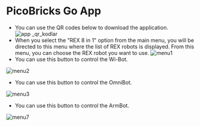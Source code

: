 # PicoBricks Go App

* You can use the QR codes below to download the application.
![app _qr_kodlar](https://github.com/user-attachments/assets/a3e46b73-1338-4d95-b831-74ee94b503fc)
* When you select the "REX 8 in 1" option from the main menu, you will be directed to this menu where the list of REX robots is displayed. From this menu, you can choose the REX robot you want to use.
![menu1](https://github.com/user-attachments/assets/a1123485-2e89-4cfd-81ef-50b25bb6ede9)
* You can use this button to control the Wi-Bot.

![menu2](https://github.com/user-attachments/assets/390fd55c-a874-4ea2-acbe-0d74a2b3e5ce)
* You can use this button to control the OmniBot.

![menu3](https://github.com/user-attachments/assets/b204ca73-8c73-4045-a96c-fe6176bb7f56)

* You can use this button to control the ArmBot.

![menu7](https://github.com/user-attachments/assets/e8afb400-d8da-47a0-901d-297f9140511a)








